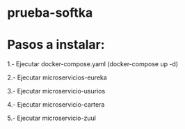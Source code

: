 # prueba-softka
#  Pasos a instalar:
1.- Ejecutar docker-compose.yaml (docker-compose up -d)

2.- Ejecutar microservicios-eureka

3.- Ejecutar microservicio-usurios

4.- Ejecutar microservicio-cartera

5.- Ejecutar microservicio-zuul
